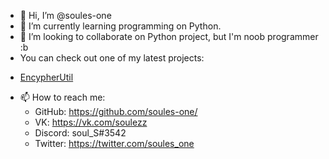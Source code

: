 - 👋 Hi, I’m @soules-one
- 🌱 I’m currently learning programming on Python.
- 💞️ I’m looking to collaborate on Python project, but I'm noob programmer :b
- You can check out one of my latest projects:
 * [EncypherUtil](https://soules-one.github.io/EncypherUtil/)
- 📫 How to reach me:
  * GitHub: https://github.com/soules-one/
  * VK: https://vk.com/soulezz
  * Discord: soul_S#3542
  * Twitter: https://twitter.com/soules_one
